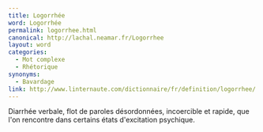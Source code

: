 ```yaml
---
title: Logorrhée
word: Logorrhée
permalink: logorrhee.html
canonical: http://lachal.neamar.fr/Logorrhee
layout: word
categories:
  - Mot complexe
  - Rhétorique
synonyms:
  - Bavardage
link: http://www.linternaute.com/dictionnaire/fr/definition/logorrhee/
---
```


Diarrhée verbale, flot de paroles désordonnées, incoercible et rapide, que l'on rencontre dans certains états d'excitation psychique.


